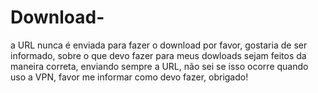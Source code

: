 # Download-
a URL nunca é enviada para fazer o download
por favor, gostaria de ser informado, sobre o que devo fazer para meus dowloads sejam feitos da maneira correta, enviando sempre a URL, não sei se isso ocorre quando uso a VPN, favor me informar como devo fazer, obrigado!
